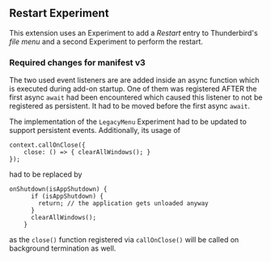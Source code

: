 ## Restart Experiment

This extension uses an Experiment to add a *Restart* entry to Thunderbird's *file menu* and a second Experiment to perform the restart.

### Required changes for manifest v3

The two used event listeners are are added inside an async function which is executed
during add-on startup. One of them was registered AFTER the first async `await`
had been encountered which caused this listener to not be registered as persistent.
It had to be moved before the first async `await`.

The implementation of the `LegacyMenu` Experiment had to be updated to support
persistent events. Additionally, its usage of 

```
context.callOnClose({
    close: () => { clearAllWindows(); }
});
```

had to be replaced by 

```
onShutdown(isAppShutdown) {
      if (isAppShutdown) {
        return; // the application gets unloaded anyway
      }
      clearAllWindows();
    }
```

as the `close()` function registered via `callOnClose()` will be called on
background termination as well.
